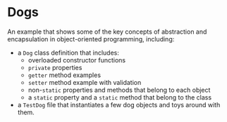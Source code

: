 # Dogs

An example that shows some of the key concepts of abstraction and encapsulation in object-oriented programming, including:

- a `Dog` class definition that includes:
  - overloaded constructor functions
  - `private` properties
  - `getter` method examples
  - `setter` method example with validation
  - non-`static` properties and methods that belong to each object
  - a `static` property and a `static` method that belong to the class
- a `TestDog` file that instantiates a few dog objects and toys around with them.

